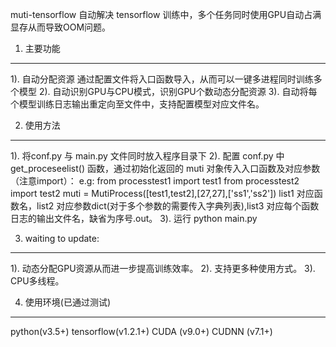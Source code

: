 muti-tensorflow 
自动解决 tensorflow 训练中，多个任务同时使用GPU自动占满显存从而导致OOM问题。

1. 主要功能
----

1). 自动分配资源
通过配置文件将入口函数导入，从而可以一键多进程同时训练多个模型
2). 自动识别GPU与CPU模式，识别GPU个数动态分配资源
3). 自动将每个模型训练日志输出重定向至文件中，支持配置模型对应文件名。

2. 使用方法
----

1). 将conf.py 与 main.py 文件同时放入程序目录下
2). 配置 conf.py 中 get_proceseelist() 函数，通过初始化返回的 muti 对象传入入口函数及对应参数（注意import）：
e.g:
from processtest1 import test1
from processtest2 import test2
muti = MutiProcess([test1,test2],[27,27],['ss1','ss2'])
list1 对应函数名，list2 对应参数dict(对于多个参数的需要传入字典列表),list3 对应每个函数日志的输出文件名，缺省为序号.out。
3). 运行 python main.py

3. waiting to update:
----

1). 动态分配GPU资源从而进一步提高训练效率。
2). 支持更多种使用方式。
3). CPU多线程。

4. 使用环境(已通过测试)
----

python(v3.5+)
tensorflow(v1.2.1+)
CUDA (v9.0+)
CUDNN (v7.1+)
